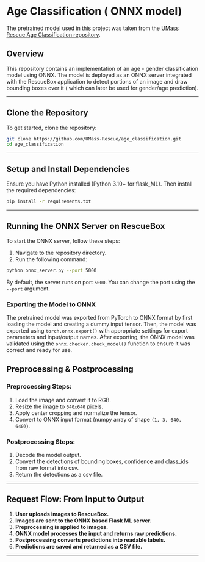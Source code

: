 # Age Classification ( ONNX model)

The pretrained model used in this project was taken from the [UMass Rescue Age Classification repository](https://github.com/UMass-Rescue/age_classification).


## Overview
This repository contains an implementation of an age - gender classification model using ONNX. The model is deployed as an ONNX server integrated with the RescueBox application to detect portions of an image and draw bounding boxes over it ( which can later be used for gender/age prediction).

---

## Clone the Repository
To get started, clone the repository:

```bash
git clone https://github.com/UMass-Rescue/age_classification.git
cd age_classification
```

---

## Setup and Install Dependencies
Ensure you have Python installed (Python 3.10+ for flask_ML). Then install the required dependencies:

```bash
pip install -r requirements.txt
```

---

## Running the ONNX Server on RescueBox

To start the ONNX server, follow these steps:

1. Navigate to the repository directory.
2. Run the following command:

```bash
python onnx_server.py --port 5000
```

By default, the server runs on port `5000`. You can change the port using the `--port` argument.


### Exporting the Model to ONNX

The pretrained model was exported from PyTorch to ONNX format by first loading the model and creating a dummy input tensor. Then, the model was exported using `torch.onnx.export()` with appropriate settings for export parameters and input/output names. After exporting, the ONNX model was validated using the `onnx.checker.check_model()` function to ensure it was correct and ready for use.


## Preprocessing & Postprocessing

### Preprocessing Steps:
1. Load the image and convert it to RGB.
2. Resize the image to `640x640` pixels.
3. Apply center cropping and normalize the tensor.
4. Convert to ONNX input format (numpy array of shape `(1, 3, 640, 640)`).

### Postprocessing Steps:
1. Decode the model output.
2. Convert the detections of bounding boxes, confidence and class_ids from raw format into csv.
3. Return the detections as a csv file.

---

## Request Flow: From Input to Output

1. **User uploads images to RescueBox.**
2. **Images are sent to the ONNX based Flask ML server.**
3. **Preprocessing is applied to images.**
4. **ONNX model processes the input and returns raw predictions.**
5. **Postprocessing converts predictions into readable labels.**
6. **Predictions are saved and returned as a CSV file.**

---





